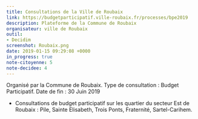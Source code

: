 ```yaml
---
title: Consultations de la Ville de Roubaix
link: https://budgetparticipatif.ville-roubaix.fr/processes/bpe2019
description: Plateforme de la Commune de Roubaix
organisateur: ville de Roubaix
outil: 
- Decidim
screenshot: Roubaix.png
date: 2019-01-15 09:29:08 +0000
in_progress: true
note-citoyenne: 5
note-decidee: 4
---
```


Organisé par la Commune de Roubaix. Type de consultation : Budget Participatif.
Date de fin : 30 Juin 2019 

- Consultations de budget participatif sur les quartier du secteur Est de Roubaix : Pile, Sainte Elisabeth, Trois Ponts, Fraternité, Sartel-Carihem. 
